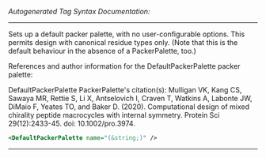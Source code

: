 <!-- THIS IS AN AUTOGENERATED FILE: Don't edit it directly, instead change the schema definition in the code itself. -->

_Autogenerated Tag Syntax Documentation:_

---
Sets up a default packer palette, with no user-configurable options.  This permits design with canonical residue types only.  (Note that this is the default behaviour in the absence of a PackerPalette, too.)

References and author information for the DefaultPackerPalette packer palette:

DefaultPackerPalette PackerPalette's citation(s):
Mulligan VK, Kang CS, Sawaya MR, Rettie S, Li X, Antselovich I, Craven T, Watkins A, Labonte JW, DiMaio F, Yeates TO, and Baker D.  (2020).  Computational design of mixed chirality peptide macrocycles with internal symmetry.  Protein Sci 29(12):2433-45.  doi: 10.1002/pro.3974.

```xml
<DefaultPackerPalette name="(&string;)" />
```



---
